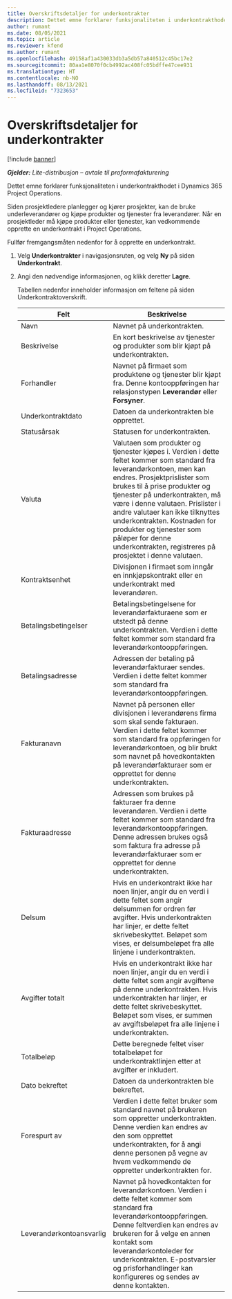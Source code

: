 ```yaml
---
title: Overskriftsdetaljer for underkontrakter
description: Dettet emne forklarer funksjonaliteten i underkontrakthodet i Project Operations.
author: rumant
ms.date: 08/05/2021
ms.topic: article
ms.reviewer: kfend
ms.author: rumant
ms.openlocfilehash: 49158af1a430033db3a5db57a840512c45bc17e2
ms.sourcegitcommit: 80aa1e8070f0cb4992ac408fc05bdffe47cee931
ms.translationtype: HT
ms.contentlocale: nb-NO
ms.lasthandoff: 08/13/2021
ms.locfileid: "7323653"
---
```

# <a name="header-details-for-subcontracts"></a>Overskriftsdetaljer for underkontrakter

[!include [banner](../../includes/dataverse-preview.md)]

_**Gjelder:** Lite-distribusjon – avtale til proformafakturering_

Dettet emne forklarer funksjonaliteten i underkontrakthodet i Dynamics 365 Project Operations.

Siden prosjektledere planlegger og kjører prosjekter, kan de bruke underleverandører og kjøpe produkter og tjenester fra leverandører. Når en prosjektleder må kjøpe produkter eller tjenester, kan vedkommende opprette en underkontrakt i Project Operations.

Fullfør fremgangsmåten nedenfor for å opprette en underkontrakt.

1. Velg **Underkontrakter** i navigasjonsruten, og velg **Ny** på siden **Underkontrakt**.
2. Angi den nødvendige informasjonen, og klikk deretter **Lagre**.

    Tabellen nedenfor inneholder informasjon om feltene på siden Underkontraktoverskrift.

    | **Felt** | **Beskrivelse** |
    | --- | --- | 
    | Navn | Navnet på underkontrakten. |
    | Beskrivelse | En kort beskrivelse av tjenester og produkter som blir kjøpt på underkontrakten. |
    | Forhandler | Navnet på firmaet som produktene og tjenester blir kjøpt fra. Denne kontooppføringen har relasjonstypen **Leverandør** eller **Forsyner**. |
    | Underkontraktdato | Datoen da underkontrakten ble opprettet. |
    | Statusårsak | Statusen for underkontrakten. |
    | Valuta | Valutaen som produkter og tjenester kjøpes i. Verdien i dette feltet kommer som standard fra leverandørkontoen, men kan endres. Prosjektprislister som brukes til å prise produkter og tjenester på underkontrakten, må være i denne valutaen. Prislister i andre valutaer kan ikke tilknyttes underkontrakten. Kostnaden for produkter og tjenester som påløper for denne underkontrakten, registreres på prosjektet i denne valutaen. |
    | Kontraktsenhet | Divisjonen i firmaet som inngår en innkjøpskontrakt eller en underkontrakt med leverandøren. |
    | Betalingsbetingelser | Betalingsbetingelsene for leverandørfakturaene som er utstedt på denne underkontrakten. Verdien i dette feltet kommer som standard fra leverandørkontooppføringen. |
    | Betalingsadresse | Adressen der betaling på leverandørfakturaer sendes. Verdien i dette feltet kommer som standard fra leverandørkontooppføringen. |
    | Fakturanavn | Navnet på personen eller divisjonen i leverandørens firma som skal sende fakturaen. Verdien i dette feltet kommer som standard fra oppføringen for leverandørkontoen, og blir brukt som navnet på hovedkontakten på leverandørfakturaer som er opprettet for denne underkontrakten. |
    | Fakturaadresse | Adressen som brukes på fakturaer fra denne leverandøren. Verdien i dette feltet kommer som standard fra leverandørkontooppføringen. Denne adressen brukes også som faktura fra adresse på leverandørfakturaer som er opprettet for denne underkontrakten. |
    | Delsum | Hvis en underkontrakt ikke har noen linjer, angir du en verdi i dette feltet som angir delsummen for ordren før avgifter. Hvis underkontrakten har linjer, er dette feltet skrivebeskyttet. Beløpet som vises, er delsumbeløpet fra alle linjene i underkontrakten. |
    | Avgifter totalt | Hvis en underkontrakt ikke har noen linjer, angir du en verdi i dette feltet som angir avgiftene på denne underkontrakten. Hvis underkontrakten har linjer, er dette feltet skrivebeskyttet. Beløpet som vises, er summen av avgiftsbeløpet fra alle linjene i underkontrakten. |
    | Totalbeløp |  Dette beregnede feltet viser totalbeløpet for underkontraktlinjen etter at avgifter er inkludert.  |
    | Dato bekreftet | Datoen da underkontrakten ble bekreftet.  |
    | Forespurt av | Verdien i dette feltet bruker som standard navnet på brukeren som oppretter underkontrakten. Denne verdien kan endres av den som opprettet underkontrakten, for å angi denne personen på vegne av hvem vedkommende de oppretter underkontrakten for.  |
    | Leverandørkontoansvarlig | Navnet på hovedkontakten for leverandørkontoen. Verdien i dette feltet kommer som standard fra leverandørkontooppføringen. Denne feltverdien kan endres av brukeren for å velge en annen kontakt som leverandørkontoleder for underkontrakten. E-postvarsler og prisforhandlinger kan konfigureres og sendes av denne kontakten. |


